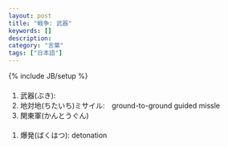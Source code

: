 ```yaml
---
layout: post
title: "戦争: 武器"
keywords: []
description: 
category: "言葉"
tags: ["日本語"]
---
```

{% include JB/setup %}


#### 
1. 武器(ぶき):
2. 地対地(ちたいち)ミサイル:　ground-to-ground guided missle
3. 関東軍(かんとうぐん)

#### 
1. 爆発(ばくはつ): detonation


